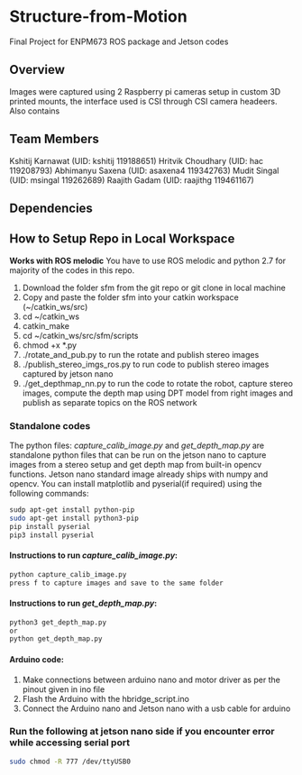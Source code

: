 # Structure-from-Motion
Final Project for ENPM673 ROS package and Jetson codes

## Overview

Images were captured using 2 Raspberry pi cameras setup in custom 3D printed mounts, the interface used is CSI through CSI camera headeers. Also contains 

## Team Members

Kshitij Karnawat (UID: kshitij 119188651)
Hritvik Choudhary (UID: hac 119208793)
Abhimanyu Saxena (UID: asaxena4 119342763)
Mudit Singal (UID: msingal 119262689)
Raajith Gadam (UID: raajithg 119461167) 

## Dependencies

## How to Setup Repo in Local Workspace
**Works with ROS melodic**
You have to use ROS melodic and python 2.7 for majority of the codes in this repo.
1. Download the folder sfm from the git repo or git clone in local machine
2. Copy and paste the folder sfm into your catkin workspace (~/catkin_ws/src)
3. cd ~/catkin_ws
4. catkin_make
5. cd ~/catkin_ws/src/sfm/scripts
6. chmod +x *.py
7. ./rotate_and_pub.py to run the rotate and publish stereo images
8. ./publish_stereo_imgs_ros.py to run code to publish stereo images captured by jetson nano
9. ./get_depthmap_nn.py to run the code to rotate the robot, capture stereo images, compute the depth map using DPT model from right images and publish as separate topics on the ROS network



### Standalone codes
The python files: _capture_calib_image.py_ and _get_depth_map.py_ are standalone python files that can be run on the jetson nano to capture images from a stereo setup and get depth map from built-in opencv functions.
Jetson nano standard image already ships with numpy and opencv. You can install matplotlib and pyserial(if required) using the following commands:
```sh
sudp apt-get install python-pip
sudo apt-get install python3-pip
pip install pyserial
pip3 install pyserial
```


#### Instructions to run _capture_calib_image.py_:
```sh
python capture_calib_image.py
press f to capture images and save to the same folder
```

#### Instructions to run _get_depth_map.py_:
```sh
python3 get_depth_map.py
or 
python get_depth_map.py
```

#### Arduino code:
1. Make connections between arduino nano and motor driver as per the pinout given in ino file
2. Flash the Arduino with the hbridge_script.ino
3. Connect the Arduino nano and Jetson nano with a usb cable for arduino


### Run the following at jetson nano side if you encounter error while accessing serial port
```sh
sudo chmod -R 777 /dev/ttyUSB0
```

